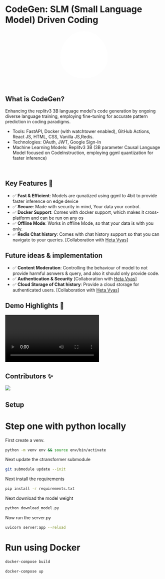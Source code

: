 # CodeGen: SLM (Small Language Model) Driven Coding

<div align="center">
    <img src="./static/images/llm_logo.svg" alt="SLM-LOGO" width="30%" style="border-radius: 50%; padding-bottom: 20px"/>
</div>

<h2>What is CodeGen?</h2>
<p>Enhancing the replitv3 3B language model's code generation by ongoing diverse language training,
  employing fine-tuning for accurate pattern prediction in coding paradigms.</p>

<ul>
  <li>Tools: FastAPI, Docker (with watchtower enabled), GitHub Actions, React JS, HTML, CSS, Vanilla JS,Redis.</li>
  <li>Technologies: OAuth, JWT, Google Sign-In</li>
  <li>Machine Learning Models: Replitv3 3B (3B parameter Causal Language Model focused on CodeInstruction, employing ggml quantization for faster inference)</li>
</ul>
<br>


## Key Features 🎯

- :white_check_mark: **Fast & Efficient**: Models are qunatized using ggml to 4bit to provide faster inference on edge device
- :white_check_mark: **Secure**: Made with security in mind, Your data your control.
- :white_check_mark: **Docker Support**: Comes with docker support, which makes it cross-platform and can be run on any os
- :white_check_mark: **Offline Mode**: Works in offline Mode, so that your data is with you only. 
- :white_check_mark: **Redis Chat history**: Comes with chat history support so that you can navigate to your queries. [Collaboration with <a href="https://github.com/HetaVyas">Heta Vyas</a>]

## Future ideas & implementation
- :white_check_mark: **Content Moderation**: Controlling the behaviour of model to not provide harmful asnwers & query, and also it should only provide code.
- :white_check_mark: **Authentication & Security** [Collaboration with <a href="https://github.com/HetaVyas">Heta Vyas</a>]
- :white_check_mark: **Cloud Storage of Chat history**: Provide a cloud storage for authenticated users. [Collaboration with <a href="https://github.com/HetaVyas">Heta Vyas</a>]

## Demo Highlights 🎥
<video src="./assests/codegen.MP4"></video>

## Contributors ✨
<a href="https://github.com/vprashrex/codegen-slm-driven-coding/graphs/contributors">
  <img src="https://contrib.rocks/image?repo=vprashrex/codegen-slm-driven-coding" />
</a>


## Setup

# Step one with python locally

First create a venv.

```sh
python -m venv env && source env/bin/activate
```

Next update the ctransformer submodule
```sh
git submodule update --init 
```

Next install the requirements
```sh
pip install -r requirements.txt
```

Next download the model weight 

```sh
python download_model.py
```

Now run the server.py

```sh
uvicorn server:app --reload
```

# Run using Docker
```sh
docker-compose build
```
```sh
docker-compose up
```
